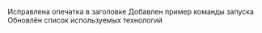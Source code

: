 Исправлена опечатка в заголовке
Добавлен пример команды запуска
Обновлён список используемых технологий